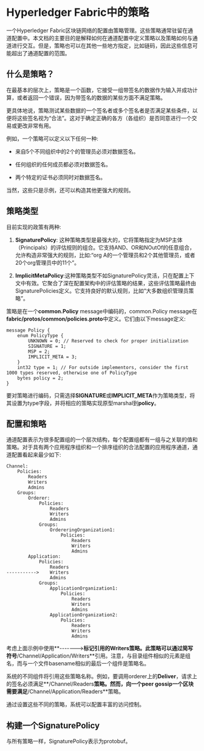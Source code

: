 # Hyperledger Fabric中的策略

一个Hyperledger Fabric区块链网络的配置由策略管理。这些策略通常驻留在通道配置中。本文档的主要目的是解释如何在通道配置中定义策略以及策略如何与通道进行交互。但是，策略也可以在其他一些地方指定，比如链码，因此这些信息可能超出了通道配置的范围。

## 什么是策略？

在最基本的层次上，策略是一个函数，它接受一组带签名的数据作为输入并成功计算，或者返回一个错误，因为带签名的数据的某些方面不满足策略。

更具体地说，策略测试某些数据的一个签名者或多个签名者是否满足某些条件，以便将这些签名视为“合法”。这对于确定正确的各方（各组织）是否同意进行一个交易或更改非常有用。

例如，一个策略可以定义以下任何一种:

* 来自5个不同组织中的2个的管理员必须对数据签名。

* 任何组织的任何成员都必须对数据签名。

* 两个特定的证书必须同时对数据签名。

当然，这些只是示例，还可以构造其他更强大的规则。

## 策略类型

目前实现的政策有两种:

1. **SignaturePolicy**: 这种策略类型是最强大的，它将策略指定为MSP主体（Principals）的评估规则的组合。它支持AND、OR和NOutOf的任意组合，允许构造非常强大的规则，比如:“org A的一个管理员和2个其他管理员，或者20个org管理员中的11个”。

2. **ImplicitMetaPolicy**:这种策略类型不如SignaturePolicy灵活，只在配置上下文中有效。它聚合了深在配置架构中的评估策略的结果，这些评估策略最终由SignaturePolicies定义。它支持良好的默认规则，比如“大多数组织管理员策略”。

策略是在一个**common.Policy** message中编码的，common.Policy message在**fabric/protos/common/policies.proto**中定义。它们由以下message定义:

	message Policy {
		enum PolicyType {
			UNKNOWN = 0; // Reserved to check for proper initialization
			SIGNATURE = 1;
			MSP = 2;
			IMPLICIT_META = 3;
		}
		int32 type = 1; // For outside implementors, consider the first 1000 types reserved, otherwise one of PolicyType
		bytes policy = 2;
	}

要对策略进行编码，只需选择**SIGNATURE**或**IMPLICIT_META**作为策略类型，将其设置为type字段，并将相应的策略实现原型marshal到**policy**。

## 配置和策略

通道配置表示为很多配置组的一个层次结构，每个配置组都有一组与之关联的值和策略。对于具有两个应用程序组织和一个排序组织的合法配置的应用程序通道，通道配置看起来最少如下:

	Channel:
		Policies:
			Readers
			Writers
			Admins
		Groups:
			Orderer:
				Policies:
					Readers
					Writers
					Admins
				Groups:
					OrdereringOrganization1:
						Policies:
							Readers
							Writers
							Admins
			Application:
				Policies:
					Readers
	----------->    Writers
					Admins
				Groups:
					ApplicationOrganization1:
						Policies:
							Readers
							Writers
							Admins
					ApplicationOrganization2:
						Policies:
							Readers
							Writers
							Admins
							
考虑上面示例中使用**------->**标记引用的Writers策略。此策略可以通过简写符号**/Channel/Application/Writers**引用。注意，与目录组件相似的元素是组名，而与一个文件basename相似的最后一个组件是策略名。

系统的不同组件将引用这些策略名称。例如，要调用orderer上的**Deliver**，请求上的签名必须满足**/Channel/Readers**策略。然而，向一个peer gossip一个区块需要满足**/Channel/Application/Readers**策略。

通过设置这些不同的策略，系统可以配置丰富的访问控制。

## 构建一个SignaturePolicy

与所有策略一样，SignaturePolicy表示为protobuf。

